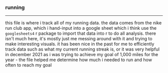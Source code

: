 ### running

___

this file is where i track all of my running data. the data comes from the nike run club app, which i hand-input into a google sheet which i think use the `googlesheets4` r package to import that data into r to do all analysis. there isn't much here, it's mostly just me messing around with it and trying to make interesting visuals. it has been nice in the past for me to efficiently track data such as what my current running streak is, or it was very helpful in december 2021 as i was trying to achieve my goal of 1,000 miles for the year - the file helped me determine how much i needed to run and how often to reach my goal
